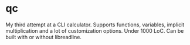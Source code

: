 # qc

My third attempt at a CLI calculator. Supports functions, variables, implicit multiplication and a lot of customization options. Under 1000 LoC. Can be built with or without libreadline.